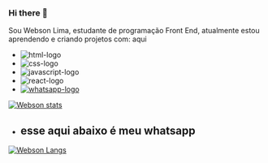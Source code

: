### Hi there 👋

Sou Webson Lima, estudante de programação Front End, atualmente estou aprendendo e criando projetos com: aqui
- <img src="https://img.shields.io/badge/HTML5-E34F26?style=for-the-badge&logo=html5&logoColor=white" alt="html-logo" />
- <img src="https://img.shields.io/badge/CSS3-1572B6?style=for-the-badge&logo=css3&logoColor=white" alt="css-logo" />
- <img src="https://img.shields.io/badge/JavaScript-F7DF1E?style=for-the-badge&logo=javascript&logoColor=black" alt="javascript-logo" />
- <img src="https://img.shields.io/badge/React-20232A?style=for-the-badge&logo=react&logoColor=61DAFB" alt="react-logo" />
- <a href="https://api.whatsapp.com/send?phone=5581992571261">
  <img src="https://img.shields.io/badge/WhatsApp-25D366?style=for-the-badge&logo=whatsapp&logoColor=white" alt="whatsapp-logo" />
</a>

[![Webson stats](https://github-readme-stats.vercel.app/api?username=websonlima7)](https://github.com/anuraghazra/github-readme-stats)
- <h2>esse aqui abaixo é meu whatsapp</h2>

[![Webson Langs](https://github-readme-stats.vercel.app/api/top-langs/?username=websonlima7)](https://github.com/anuraghazra/github-readme-stats)
